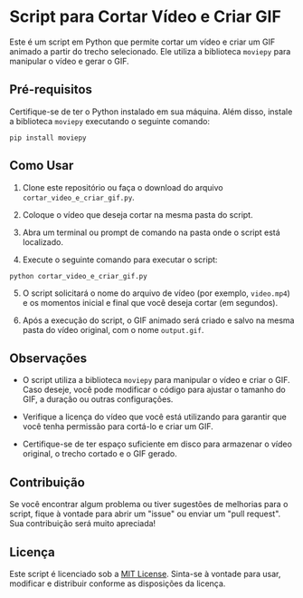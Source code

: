 # Script para Cortar Vídeo e Criar GIF

Este é um script em Python que permite cortar um vídeo e criar um GIF animado a partir do trecho selecionado. Ele utiliza a biblioteca `moviepy` para manipular o vídeo e gerar o GIF.

## Pré-requisitos

Certifique-se de ter o Python instalado em sua máquina. Além disso, instale a biblioteca `moviepy` executando o seguinte comando:

```
pip install moviepy
```

## Como Usar

1. Clone este repositório ou faça o download do arquivo `cortar_video_e_criar_gif.py`.

2. Coloque o vídeo que deseja cortar na mesma pasta do script.

3. Abra um terminal ou prompt de comando na pasta onde o script está localizado.

4. Execute o seguinte comando para executar o script:

```
python cortar_video_e_criar_gif.py
```

5. O script solicitará o nome do arquivo de vídeo (por exemplo, `video.mp4`) e os momentos inicial e final que você deseja cortar (em segundos).

6. Após a execução do script, o GIF animado será criado e salvo na mesma pasta do vídeo original, com o nome `output.gif`.

## Observações

- O script utiliza a biblioteca `moviepy` para manipular o vídeo e criar o GIF. Caso deseje, você pode modificar o código para ajustar o tamanho do GIF, a duração ou outras configurações.

- Verifique a licença do vídeo que você está utilizando para garantir que você tenha permissão para cortá-lo e criar um GIF.

- Certifique-se de ter espaço suficiente em disco para armazenar o vídeo original, o trecho cortado e o GIF gerado.

## Contribuição

Se você encontrar algum problema ou tiver sugestões de melhorias para o script, fique à vontade para abrir um "issue" ou enviar um "pull request". Sua contribuição será muito apreciada!

## Licença

Este script é licenciado sob a [MIT License](LICENSE). Sinta-se à vontade para usar, modificar e distribuir conforme as disposições da licença.